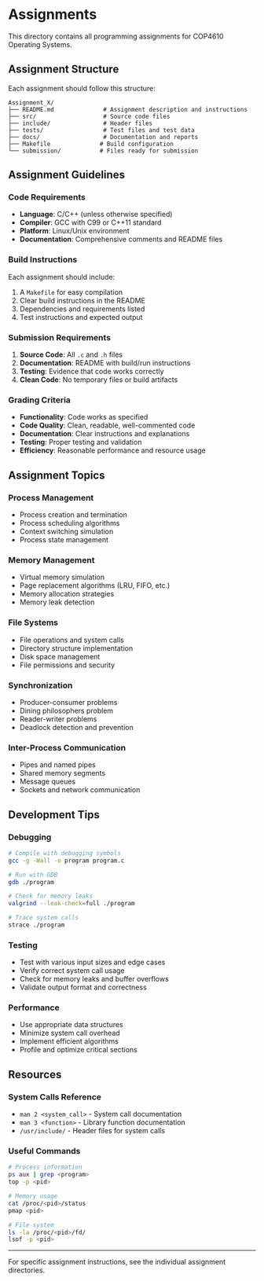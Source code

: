 # Assignments

This directory contains all programming assignments for COP4610 Operating Systems.

## Assignment Structure

Each assignment should follow this structure:
```
Assignment_X/
├── README.md              # Assignment description and instructions
├── src/                   # Source code files
├── include/               # Header files
├── tests/                 # Test files and test data
├── docs/                  # Documentation and reports
├── Makefile              # Build configuration
└── submission/           # Files ready for submission
```

## Assignment Guidelines

### Code Requirements
- **Language**: C/C++ (unless otherwise specified)
- **Compiler**: GCC with C99 or C++11 standard
- **Platform**: Linux/Unix environment
- **Documentation**: Comprehensive comments and README files

### Build Instructions
Each assignment should include:
1. A `Makefile` for easy compilation
2. Clear build instructions in the README
3. Dependencies and requirements listed
4. Test instructions and expected output

### Submission Requirements
1. **Source Code**: All `.c` and `.h` files
2. **Documentation**: README with build/run instructions
3. **Testing**: Evidence that code works correctly
4. **Clean Code**: No temporary files or build artifacts

### Grading Criteria
- **Functionality**: Code works as specified
- **Code Quality**: Clean, readable, well-commented code
- **Documentation**: Clear instructions and explanations
- **Testing**: Proper testing and validation
- **Efficiency**: Reasonable performance and resource usage

## Assignment Topics

### Process Management
- Process creation and termination
- Process scheduling algorithms
- Context switching simulation
- Process state management

### Memory Management
- Virtual memory simulation
- Page replacement algorithms (LRU, FIFO, etc.)
- Memory allocation strategies
- Memory leak detection

### File Systems
- File operations and system calls
- Directory structure implementation
- Disk space management
- File permissions and security

### Synchronization
- Producer-consumer problems
- Dining philosophers problem
- Reader-writer problems
- Deadlock detection and prevention

### Inter-Process Communication
- Pipes and named pipes
- Shared memory segments
- Message queues
- Sockets and network communication

## Development Tips

### Debugging
```bash
# Compile with debugging symbols
gcc -g -Wall -o program program.c

# Run with GDB
gdb ./program

# Check for memory leaks
valgrind --leak-check=full ./program

# Trace system calls
strace ./program
```

### Testing
- Test with various input sizes and edge cases
- Verify correct system call usage
- Check for memory leaks and buffer overflows
- Validate output format and correctness

### Performance
- Use appropriate data structures
- Minimize system call overhead
- Implement efficient algorithms
- Profile and optimize critical sections

## Resources

### System Calls Reference
- `man 2 <system_call>` - System call documentation
- `man 3 <function>` - Library function documentation
- `/usr/include/` - Header files for system calls

### Useful Commands
```bash
# Process information
ps aux | grep <program>
top -p <pid>

# Memory usage
cat /proc/<pid>/status
pmap <pid>

# File system
ls -la /proc/<pid>/fd/
lsof -p <pid>
```

---

For specific assignment instructions, see the individual assignment directories.
